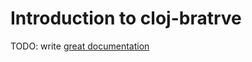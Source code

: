 # Introduction to cloj-bratrve

TODO: write [great documentation](http://jacobian.org/writing/what-to-write/)
